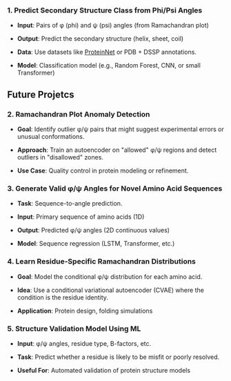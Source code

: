 ### **1\. Predict Secondary Structure Class from Phi/Psi Angles**

*   **Input**: Pairs of φ (phi) and ψ (psi) angles (from Ramachandran plot)
    
*   **Output**: Predict the secondary structure (helix, sheet, coil)
    
*   **Data**: Use datasets like [ProteinNet](https://github.com/aqlaboratory/proteinnet) or PDB + DSSP annotations.
    
*   **Model**: Classification model (e.g., Random Forest, CNN, or small Transformer)
    

## Future Projetcs

### **2\. Ramachandran Plot Anomaly Detection**

*   **Goal**: Identify outlier φ/ψ pairs that might suggest experimental errors or unusual conformations.
    
*   **Approach**: Train an autoencoder on "allowed" φ/ψ regions and detect outliers in "disallowed" zones.
    
*   **Use Case**: Quality control in protein modeling or refinement.
    

### **3\. Generate Valid φ/ψ Angles for Novel Amino Acid Sequences**

*   **Task**: Sequence-to-angle prediction.
    
*   **Input**: Primary sequence of amino acids (1D)
    
*   **Output**: Predicted φ/ψ angles (2D continuous values)
    
*   **Model**: Sequence regression (LSTM, Transformer, etc.)
    

### **4\. Learn Residue-Specific Ramachandran Distributions**

*   **Goal**: Model the conditional φ/ψ distribution for each amino acid.
    
*   **Idea**: Use a conditional variational autoencoder (CVAE) where the condition is the residue identity.
    
*   **Application**: Protein design, folding simulations
    

### **5\. Structure Validation Model Using ML**

*   **Input**: φ/ψ angles, residue type, B-factors, etc.
    
*   **Task**: Predict whether a residue is likely to be misfit or poorly resolved.
    
*   **Useful For**: Automated validation of protein structure models